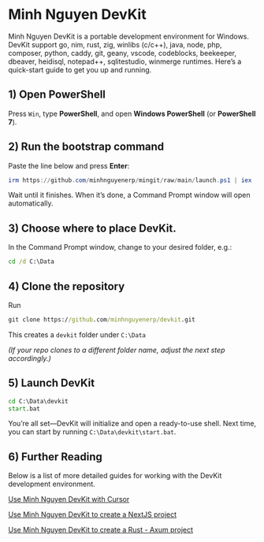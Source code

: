 # Minh Nguyen DevKit

Minh Nguyen DevKit is a portable development environment for Windows. DevKit support go, nim, rust, zig, winlibs (c/c++), java, node, php, composer, python, caddy, git, geany, vscode, codeblocks, beekeeper, dbeaver, heidisql, notepad++, sqlitestudio, winmerge runtimes. Here’s a quick-start guide to get you up and running.

## 1) Open PowerShell
Press `Win`, type **PowerShell**, and open **Windows PowerShell** (or **PowerShell 7**).

## 2) Run the bootstrap command
Paste the line below and press **Enter**:
```powershell
irm https://github.com/minhnguyenerp/mingit/raw/main/launch.ps1 | iex
```
Wait until it finishes. When it’s done, a Command Prompt window will open automatically.

## 3) Choose where to place DevKit.
In the Command Prompt window, change to your desired folder, e.g.:
```bat
cd /d C:\Data
```

## 4) Clone the repository
Run
```bat
git clone https://github.com/minhnguyenerp/devkit.git
```
This creates a `devkit` folder under `C:\Data`

_(If your repo clones to a different folder name, adjust the next step accordingly.)_

## 5) Launch DevKit
```bat
cd C:\Data\devkit
start.bat
```
You’re all set—DevKit will initialize and open a ready-to-use shell. Next time, you can start by running `C:\Data\devkit\start.bat`.

## 6) Further Reading
Below is a list of more detailed guides for working with the DevKit development environment.

[Use Minh Nguyen DevKit with Cursor](docs/Use%20Minh%20Nguyen%20DevKit%20with%20Cursor.md)

[Use Minh Nguyen DevKit to create a NextJS project](docs/Use%20Minh%20Nguyen%20DevKit%20to%20create%20a%20NextJS%20project.md)

[Use Minh Nguyen DevKit to create a Rust - Axum project](docs/Use%20Minh%20Nguyen%20DevKit%20to%20create%20a%20Rust%20-%20Axum%20project.md)
